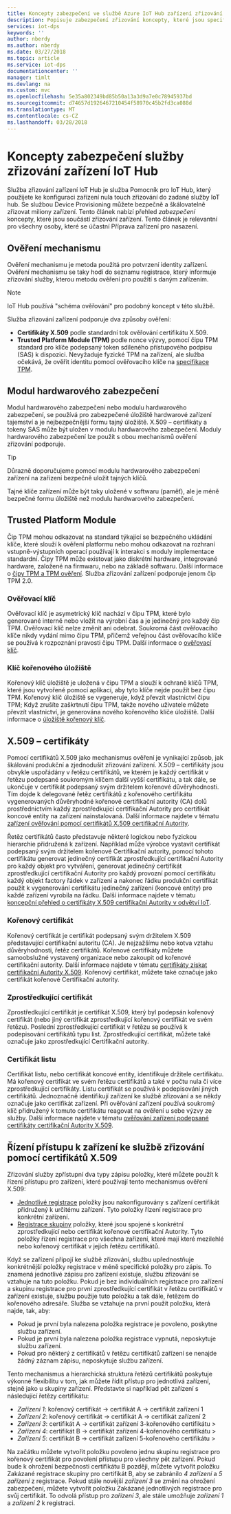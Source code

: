```yaml
---
title: Koncepty zabezpečení ve službě Azure IoT Hub zařízení zřizování Service | Microsoft Docs
description: Popisuje zabezpečení zřizování koncepty, které jsou specifické pro zařízení s služby zřizování zařízení a služby IoT Hub
services: iot-dps
keywords: ''
author: nberdy
ms.author: nberdy
ms.date: 03/27/2018
ms.topic: article
ms.service: iot-dps
documentationcenter: ''
manager: timlt
ms.devlang: na
ms.custom: mvc
ms.openlocfilehash: 5e35a802349bd85b50a13a3d9a7e0c78945937bd
ms.sourcegitcommit: d74657d1926467210454f58970c45b2fd3ca088d
ms.translationtype: MT
ms.contentlocale: cs-CZ
ms.lasthandoff: 03/28/2018
---
```

# <a name="iot-hub-device-provisioning-service-security-concepts"></a>Koncepty zabezpečení služby zřizování zařízení IoT Hub 

Služba zřizování zařízení IoT Hub je služba Pomocník pro IoT Hub, který použijete ke konfiguraci zařízení nula touch zřizování do zadané služby IoT hub. Se službou Device Provisioning můžete bezpečně a škálovatelně zřizovat miliony zařízení. Tento článek nabízí přehled *zabezpečení* koncepty, které jsou součástí zřizování zařízení. Tento článek je relevantní pro všechny osoby, které se účastní Příprava zařízení pro nasazení.

## <a name="attestation-mechanism"></a>Ověření mechanismu

Ověření mechanismu je metoda použitá pro potvrzení identity zařízení. Ověření mechanismu se taky hodí do seznamu registrace, který informuje zřizování služby, kterou metodu ověření pro použití s daným zařízením.

> [!NOTE]
> IoT Hub používá "schéma ověřování" pro podobný koncept v této službě.

Služba zřizování zařízení podporuje dva způsoby ověření:
* **Certifikáty X.509** podle standardní tok ověřování certifikátu X.509.
* **Trusted Platform Module (TPM)** podle nonce výzvy, pomocí čipu TPM standard pro klíče podepsaný token sdíleného přístupového podpisu (SAS) k dispozici. Nevyžaduje fyzické TPM na zařízení, ale služba očekává, že ověřit identitu pomocí ověřovacího klíče na [specifikace TPM](https://trustedcomputinggroup.org/work-groups/trusted-platform-module/).

## <a name="hardware-security-module"></a>Modul hardwarového zabezpečení

Modul hardwarového zabezpečení nebo modulu hardwarového zabezpečení, se používá pro zabezpečené úložiště hardwarové zařízení tajemství a je nejbezpečnější formu tajný úložiště. X.509 – certifikáty a tokeny SAS může být uložen v modulu hardwarového zabezpečení. Moduly hardwarového zabezpečení lze použít s obou mechanismů ověření zřizování podporuje.

> [!TIP]
> Důrazně doporučujeme pomocí modulu hardwarového zabezpečení zařízení na zařízení bezpečně uložit tajných klíčů.

Tajné klíče zařízení může být taky uložené v softwaru (paměť), ale je méně bezpečné formu úložiště než modulu hardwarového zabezpečení.

## <a name="trusted-platform-module"></a>Trusted Platform Module

Čip TPM mohou odkazovat na standard týkající se bezpečného ukládání klíče, které slouží k ověření platformu nebo mohou odkazovat na rozhraní vstupně-výstupních operací používají k interakci s moduly implementace standardní. Čipy TPM může existovat jako diskrétní hardware, integrované hardware, založené na firmwaru, nebo na základě softwaru. Další informace o [čipy TPM a TPM ověření](/windows-server/identity/ad-ds/manage/component-updates/tpm-key-attestation). Služba zřizování zařízení podporuje jenom čip TPM 2.0.

### <a name="endorsement-key"></a>Ověřovací klíč

Ověřovací klíč je asymetrický klíč nachází v čipu TPM, které bylo generované interně nebo vložit na výrobní čas a je jedinečný pro každý čip TPM. Ověřovací klíč nelze změnit ani odebrat. Soukromá část ověřovacího klíče nikdy vydání mimo čipu TPM, přičemž veřejnou část ověřovacího klíče se používá k rozpoznání pravosti čipu TPM. Další informace o [ověřovací klíč](https://technet.microsoft.com/library/cc770443(v=ws.11).aspx).

### <a name="storage-root-key"></a>Klíč kořenového úložiště

Kořenový klíč úložiště je uložená v čipu TPM a slouží k ochraně klíčů TPM, které jsou vytvořené pomocí aplikací, aby tyto klíče nejde použít bez čipu TPM. Kořenový klíč úložiště se vygeneruje, když převzít vlastnictví čipu TPM; Když zrušíte zaškrtnutí čipu TPM, takže nového uživatele můžete převzít vlastnictví, je generována nového kořenového klíče úložiště. Další informace o [úložiště kořenový klíč](https://technet.microsoft.com/library/cc753560(v=ws.11).aspx).

## <a name="x509-certificates"></a>X.509 – certifikáty

Pomocí certifikátů X.509 jako mechanismus ověření je vynikající způsob, jak škálování produkční a zjednodušit zřizování zařízení. X.509 – certifikáty jsou obvykle uspořádány v řetězu certifikátů, ve kterém je každý certifikát v řetězu podepsané soukromým klíčem další vyšší certifikátu, a tak dále, se ukončuje v certifikát podepsaný svým držitelem kořenové důvěryhodnosti. Tím dojde k delegované řetěz certifikátů z kořenového certifikátu vygenerovaných důvěryhodné kořenové certifikační autority (CA) dolů prostřednictvím každý zprostředkující certifikační Autority pro certifikát koncové entity na zařízení nainstalovaná. Další informace najdete v tématu [zařízení ověřování pomocí certifikátů X.509 certifikační Autority](https://docs.microsoft.com/azure/iot-hub/iot-hub-x509ca-overview). 

Řetěz certifikátů často představuje některé logickou nebo fyzickou hierarchie přidružená k zařízení. Například může výrobce vystavit certifikát podepsaný svým držitelem kořenové Certifikační autority, pomocí tohoto certifikátu generovat jedinečný certifikát zprostředkující certifikační Autority pro každý objekt pro vytváření, generovat jedinečný certifikát zprostředkující certifikační Autority pro každý provozní pomocí certifikátu každý objekt factory řádek v zařízení a nakonec řádku produkční certifikát použít k vygenerování certifikátu jedinečný zařízení (koncové entity) pro každé zařízení vyrobila na řádku. Další informace najdete v tématu [koncepční přehled o certifikáty X.509 certifikační Autority v odvětví IoT](https://docs.microsoft.com/azure/iot-hub/iot-hub-x509ca-concept). 

### <a name="root-certificate"></a>Kořenový certifikát

Kořenový certifikát je certifikát podepsaný svým držitelem X.509 představující certifikační autoritu (CA). Je nejzažšímu nebo kotva vztahu důvěryhodnosti, řetěz certifikátů. Kořenové certifikáty můžete samoobslužné vystavený organizace nebo zakoupit od kořenové certifikační autority. Další informace najdete v tématu [certifikáty získat certifikační Autority X.509](https://docs.microsoft.com/azure/iot-hub/iot-hub-security-x509-get-started#get-x509-ca-certificates). Kořenový certifikát, můžete také označuje jako certifikát kořenové Certifikační autority.

### <a name="intermediate-certificate"></a>Zprostředkující certifikát

Zprostředkující certifikát je certifikát X.509, který byl podepsán kořenový certifikát (nebo jiný certifikát zprostředkující kořenový certifikát ve svém řetězu). Poslední zprostředkující certifikát v řetězu se používá k podepisování certifikátů typu list. Zprostředkující certifikát, můžete také označuje jako zprostředkující Certifikační autority.

### <a name="leaf-certificate"></a>Certifikát listu

Certifikát listu, nebo certifikát koncové entity, identifikuje držitele certifikátu. Má kořenový certifikát ve svém řetězu certifikátů a také v počtu nula či více zprostředkující certifikáty. Listu certifikát se používá k podepisování jiných certifikátů. Jednoznačně identifikují zařízení ke službě zřizování a se někdy označuje jako certifikát zařízení. Při ověřování zařízení používá soukromý klíč přidružený k tomuto certifikátu reagovat na ověření u sebe výzvy ze služby. Další informace najdete v tématu [ověřování zařízení podepsané certifikáty certifikační Autority X.509](https://docs.microsoft.com/azure/iot-hub/iot-hub-x509ca-overview#authenticating-devices-signed-with-x509-ca-certificates).

## <a name="controlling-device-access-to-the-provisioning-service-with-x509-certificates"></a>Řízení přístupu k zařízení ke službě zřizování pomocí certifikátů X.509

Zřizování služby zpřístupní dva typy zápisu položky, které můžete použít k řízení přístupu pro zařízení, které používají tento mechanismus ověření X.509:  

- [Jednotlivé registrace](./concepts-service.md#individual-enrollment) položky jsou nakonfigurovány s zařízení certifikát přidružený k určitému zařízení. Tyto položky řízení registrace pro konkrétní zařízení.
- [Registrace skupiny](./concepts-service.md#enrollment-group) položky, které jsou spojené s konkrétní zprostředkující nebo certifikát kořenové certifikační Autority. Tyto položky řízení registrace pro všechna zařízení, které mají které mezilehlé nebo kořenový certifikát v jejich řetězu certifikátů. 

Když se zařízení připojí ke službě zřizování, službu upřednostňuje konkrétnější položky registrace v méně specifické položky pro zápis. To znamená jednotlivé zápisu pro zařízení existuje, službu zřizování se vztahuje na tuto položku. Pokud je bez individuálních registrace pro zařízení a skupinu registrace pro první zprostředkující certifikát v řetězu certifikátů v zařízení existuje, službu použije tuto položku a tak dále, řetězem do kořenového adresáře. Služba se vztahuje na první použít položku, která najde, tak, aby:

- Pokud je první byla nalezena položka registrace je povoleno, poskytne službu zařízení.
- Pokud je první byla nalezena položka registrace vypnutá, neposkytuje službu zařízení.  
- Pokud pro některý z certifikátů v řetězu certifikátů zařízení se nenajde žádný záznam zápisu, neposkytuje službu zařízení. 

Tento mechanismus a hierarchická struktura řetězů certifikátů poskytuje výkonné flexibilitu v tom, jak můžete řídit přístup pro jednotlivá zařízení, stejně jako u skupiny zařízení. Představte si například pět zařízení s následující řetězy certifikátu: 

- *Zařízení 1*: kořenový certifikát -> certifikát A -> certifikát zařízení 1
- *Zařízení 2*: kořenový certifikát -> certifikát A -> certifikát zařízení 2
- *Zařízení 3*: certifikát A -> certifikát zařízení 3-kořenového certifikátu >
- *Zařízení 4*: certifikát B -> certifikát zařízení 4-kořenového certifikátu >
- *Zařízení 5*: certifikát B -> certifikát zařízení 5-kořenového certifikátu >

Na začátku můžete vytvořit položku povoleno jednu skupinu registrace pro kořenový certifikát pro povolení přístupu pro všechny pět zařízení. Pokud bude k ohrožení bezpečnosti certifikátu B později, můžete vytvořit položku Zakázané registrace skupiny pro certifikát B, aby se zabránilo *4 zařízení* a *5 zařízení* z registrace. Pokud stále novější *zařízení 3* se změní na ohrožení zabezpečení, můžete vytvořit položku Zakázané jednotlivých registrace pro svůj certifikát. To odvolá přístup pro *zařízení 3*, ale stále umožňuje *zařízení 1* a *zařízení 2* k registraci.